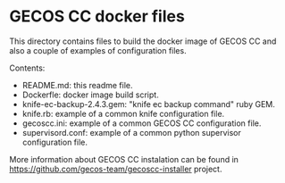 # GECOS CC docker files

This directory contains files to build the docker image of GECOS CC and also a couple of examples of configuration files.

Contents:
* README.md:  this readme file.
* Dockerfle: docker image build script.
* knife-ec-backup-2.4.3.gem: "knife ec backup command" ruby GEM.
* knife.rb: example of a common knife configuration file.
* gecoscc.ini: example of a common GECOS CC configuration file.
* supervisord.conf: example of a common python supervisor configuration file.

More information about GECOS CC instalation can be found in https://github.com/gecos-team/gecoscc-installer project.

